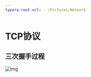 ```yaml
---
typora-root-url: ../Pictures/Network
---
```


# TCP协议

## 三次握手过程

![img](/0c9f470819684156cfdc27c682db4def-16468343864991.png)
